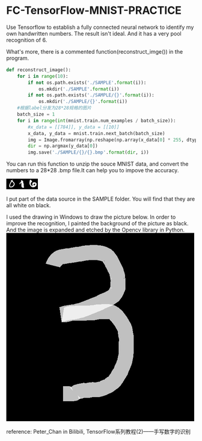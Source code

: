 # FC-TensorFlow-MNIST-PRACTICE
Use Tensorflow to establish a fully connected neural network to identify my own handwritten numbers.
The result isn't ideal. And it has a very pool recognition of 6.

What's more, there is a commented function(reconstruct_imge()) in the program.
```python
def reconstruct_image():
    for i in range(10):
        if not os.path.exists('./SAMPLE'.format(i)):
            os.mkdir('./SAMPLE'.format(i))
        if not os.path.exists('./SAMPLE/{}'.format(i)):
            os.mkdir('./SAMPLE/{}'.format(i))
    #根据label分发为28*28规格的图片
    batch_size = 1
    for i in range(int(mnist.train.num_examples / batch_size)):
        #x_data = [[784]], y_data = [[10]]
        x_data, y_data = mnist.train.next_batch(batch_size)
        img = Image.fromarray(np.reshape(np.array(x_data[0] * 255, dtype = 'uint8'), newshape = (28,28)))#将图片的格式转化成Image能用的格式
        dir = np.argmax(y_data[0])
        img.save('./SAMPLE/{}/{}.bmp'.format(dir, i))
```
You can run this function to unzip the souce MNIST data, and convert the numbers to a 28*28 .bmp file.It can
help you to impove the accuracy.


![0](https://github.com/yukiiwong/FC-TensorFlow-MNIST-PRACTICE/blob/master/SAMPLE/0/10.bmp)![6](https://github.com/yukiiwong/FC-TensorFlow-MNIST-PRACTICE/blob/master/SAMPLE/1/12.bmp)![6](https://github.com/yukiiwong/FC-TensorFlow-MNIST-PRACTICE/blob/master/SAMPLE/6/3.bmp)

I put part of the data source in the SAMPLE folder. You will find that they are all white on black.

I used the drawing in Windows to draw the picture below. In order to improve the recognition, I painted the background of the picture as black.
And the image is expanded and etched by the Opencv library in Python.
![3](https://github.com/yukiiwong/FC-TensorFlow-MNIST-PRACTICE/blob/master/1.jpg)

reference: Peter_Chan in Bilibili, TensorFlow系列教程(2)——手写数字的识别
